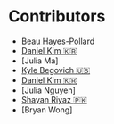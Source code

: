# Contributors
- [Beau Hayes-Pollard](https://twitter.com/bahburs)
- [Daniel Kim 🇰🇷](https://twitter.com/journeyer_)
- [Julia Ma]
- [Kyle Begovich 🇺🇸](https://kylebegovich.github.io)
- [Daniel Kim 🇰🇷](https://twitter.com/journeyer_)
- [Julia Nguyen]
- [Shayan Riyaz :pakistan:](https://www.linkedin.com/in/shayan-riyaz/)
- [Bryan Wong]

